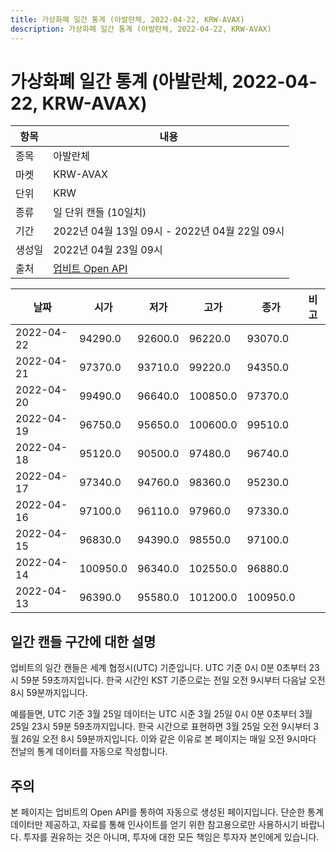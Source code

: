 ```yaml
---
title: 가상화폐 일간 통계 (아발란체, 2022-04-22, KRW-AVAX)
description: 가상화폐 일간 통계 (아발란체, 2022-04-22, KRW-AVAX)
---
```



가상화폐 일간 통계 (아발란체, 2022-04-22, KRW-AVAX)
===

|항목|내용|
|--|--|
|종목|아발란체|
|마켓|KRW-AVAX|
|단위|KRW|
|종류|일 단위 캔들 (10일치)|
|기간|2022년 04월 13일 09시 - 2022년 04월 22일 09시|
|생성일|2022년 04월 23일 09시|
|출처|[업비트 Open API](https://docs.upbit.com)|


|날짜|시가|저가|고가|종가|비고|
|--|--|--|--|--|--|
|2022-04-22|94290.0|92600.0|96220.0|93070.0|    |
|2022-04-21|97370.0|93710.0|99220.0|94350.0|    |
|2022-04-20|99490.0|96640.0|100850.0|97370.0|    |
|2022-04-19|96750.0|95650.0|100600.0|99510.0|    |
|2022-04-18|95120.0|90500.0|97480.0|96740.0|    |
|2022-04-17|97340.0|94760.0|98360.0|95230.0|    |
|2022-04-16|97100.0|96110.0|97960.0|97330.0|    |
|2022-04-15|96830.0|94390.0|98550.0|97100.0|    |
|2022-04-14|100950.0|96340.0|102550.0|96880.0|    |
|2022-04-13|96390.0|95580.0|101200.0|100950.0|    |


일간 캔들 구간에 대한 설명
---


업비트의 일간 캔들은 세계 협정시(UTC) 기준입니다. 
UTC 기준 0시 0분 0초부터 23시 59분 59초까지입니다. 
한국 시간인 KST 기준으로는 전일 오전 9시부터 다음날 오전 8시 59분까지입니다. 


예를들면, UTC 기준 3월 25일 데이터는 UTC 시준 3월 25일 0시 0분 0초부터 3월 25일 23시 59분 59초까지입니다. 
한국 시간으로 표현하면 3월 25일 오전 9시부터 3월 26일 오전 8시 59분까지입니다. 
이와 같은 이유로 본 페이지는 매일 오전 9시마다 전날의 통계 데이터를 자동으로 작성합니다. 


주의
---


본 페이지는 업비트의 Open API를 통하여 자동으로 생성된 페이지입니다. 
단순한 통계 데이터만 제공하고, 자료를 통해 인사이트를 얻기 위한 참고용으로만 사용하시기 바랍니다. 
투자를 권유하는 것은 아니며, 투자에 대한 모든 책임은 투자자 본인에게 있습니다. 

